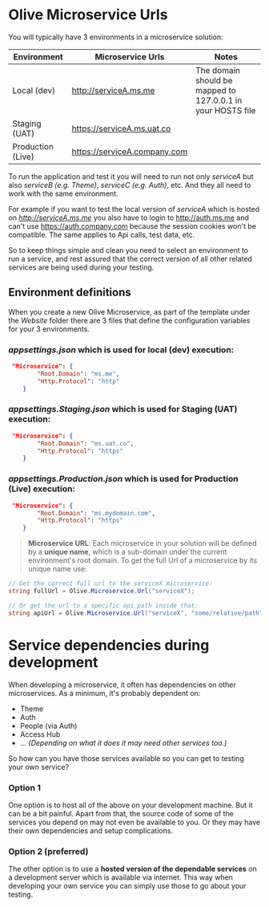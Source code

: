 # Olive Microservice Urls
You will typically have 3 environments in a microservice solution:


| Environment  | Microservice Urls | Notes
| ------------- | ------------- | ------------- 
| Local (dev)  | http://serviceA.ms.me | The domain should be mapped to 127.0.0.1 in your HOSTS file
| Staging (UAT) | https://serviceA.ms.uat.co |
| Production (Live) | https://serviceA.company.com  |

To run the application and test it you will need to run not only *serviceA* but also *serviceB (e.g. Theme)*, *serviceC (e.g. Auth)*, etc. And they all need to work with the same environment.

For example if you want to test the local version of *serviceA* which is hosted on *http://serviceA.ms.me* you also have to login to http://auth.ms.me and can't use https://auth.company.com because the session cookies won't be compatible. The same applies to Api calls, test data, etc. 

So to keep things simple and clean you need to select an environment to run a service, and rest assured that the correct version of all other related services are being used during your testing.


## Environment definitions
When you create a new Olive Microservice, as part of the template under the *Website* folder there are 3 files that define the configuration variables for your 3 environments.

### *appsettings.json* which is used for local (dev) execution:
```json
 "Microservice": {
        "Root.Domain": "ms.me",
        "Http.Protocol": "http"
    }   
```
### *appsettings.Staging.json* which is used for Staging (UAT) execution:
```json
 "Microservice": {
        "Root.Domain": "ms.uat.co",
        "Http.Protocol": "https"
    }   
```
### *appsettings.Production.json* which is used for Production (Live) execution:
```json
 "Microservice": {
        "Root.Domain": "ms.mydomain.com",
        "Http.Protocol": "https"
    }   
```

> **Microservice URL**: Each microservice in your solution will be defined by a **unique name**, which is a sub-domain under the current environment's root domain. To get the full Url of a microservice by its unique name use:
```csharp
// Get the correct full url to the serviceX microservice: 
string fullUrl = Olive.Microservice.Url("serviceX");

// Or get the url to a specific api path inside that:
string apiUrl = Olive.Microservice.Url("serviceX", "some/relative/path");
```

# Service dependencies during development
When developing a microservice, it often has dependencies on other microservices. As a minimum, it's probably dependent on:
- Theme
- Auth
- People (via Auth)
- Access Hub
- ... *(Depending on what it does it may need other services too.)*

So how can you have those services available so you can get to testing your own service?

### Option 1
One option is to host all of the above on your development machine. But it can be a bit painful. Apart from that, the source code of some of the services you depend on may not even be available to you. Or they may have their own dependencies and setup complications.

### Option 2 (preferred)
The other option is to use a **hosted version of the dependable services** on a development server which is available via internet. This way when developing your own service you can simply use those to go about your testing.


